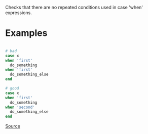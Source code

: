 
Checks that there are no repeated conditions
used in case 'when' expressions.

# Examples

```ruby

# bad
case x
when 'first'
  do_something
when 'first'
  do_something_else
end

# good
case x
when 'first'
  do_something
when 'second'
  do_something_else
end
```

[Source](http://www.rubydoc.info/gems/rubocop/RuboCop/Cop/Lint/DuplicateCaseCondition)